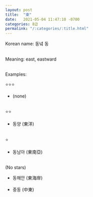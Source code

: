```yaml
---
layout: post
title:  "東"
date:   2021-05-04 11:47:10 -0700
categories: 8급
permalink: "/:categories/:title.html"
---
```


Korean name: 동녘 동 <br><br>

Meaning: east, eastward <br><br>

Examples:

⭐⭐⭐
* (none) <br><br>

⭐⭐
* 동양 (東洋) <br><br>

⭐
* 동남아 (東南亞) <br><br>

(No stars)
* 동해안 (東海岸) <br><br>
* 중동 (中東) <br><br>
